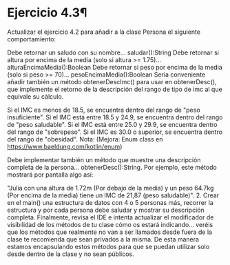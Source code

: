 # Ejercicio 4.3¶
Actualizar el ejercicio 4.2 para añadir a la clase Persona el siguiente comportamiento:

Debe retornar un saludo con su nombre... saludar():String
Debe retornar si altura por encima de la media (solo si altura >= 1.75)... alturaEncimaMedia():Boolean
Debe retornar si peso por encima de la media (solo si peso >= 70)... pesoEncimaMedia():Boolean
Sería conveniente añadir también un método obtenerDescImc() para usar en obtenerDesc(), que implemente el retorno de la descripción del rango de tipo de imc al que equivale su cálculo.

Si el IMC es menos de 18.5, se encuentra dentro del rango de "peso insuficiente".
Si el IMC está entre 18.5 y 24.9, se encuentra dentro del rango de "peso saludable".
Si el IMC está entre 25.0 y 29.9, se encuentra dentro del rango de "sobrepeso".
Si el IMC es 30.0 o superior, se encuentra dentro del rango de "obesidad".
Nota: (Mejora: Enum class en https://www.baeldung.com/kotlin/enum)

Debe implementar también un método que muestre una descripción completa de la persona... obtenerDesc():String. Por ejemplo, este método mostrará por pantalla algo así:

"Julia con una altura de 1.72m (Por debajo de la media) y un peso 64.7kg (Por encima de la media) tiene un IMC de 21,87 (peso saludable)". 
2. Crear en el main() una estructura de datos con 4 o 5 personas más, recorrer la estructura y por cada persona debe saludar y mostrar su descripción completa.
Finalmente, revisa el IDE e intenta actualizar el modificador de visibilidad de los métodos de tu clase cómo os estará indicando... veréis que los métodos que realmente no van a ser llamados desde fuera de la clase te recomienda que sean privados a la misma. De esta manera estamos encapsulando estos métodos para que se puedan utilizar solo desde dentro de la clase y no sean públicos.
